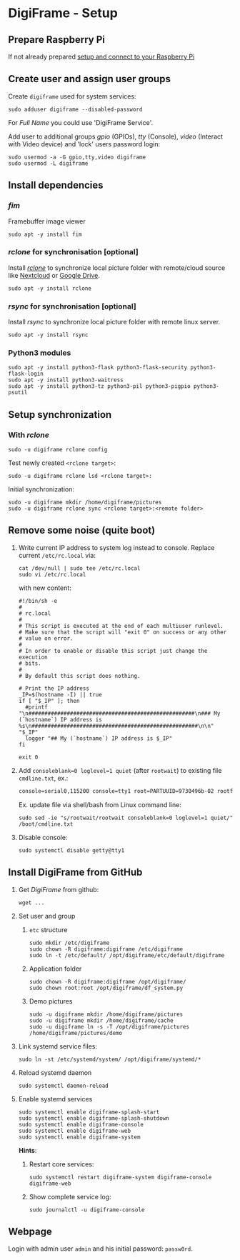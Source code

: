 # DigiFrame - Setup

## Prepare Raspberry Pi
If not already prepared [setup and connect to your Raspberry Pi](README-RPI.MD)

## Create user and assign user groups
Create `digiframe` used for system services:
```shell
sudo adduser digiframe --disabled-password
```
For *Full Name* you could use 'DigiFrame Service'. 

Add user to additional groups *gpio* (GPIOs), *tty* (Console), *video* (Interact with Video device) and 
'lock' users password login:

```shell
sudo usermod -a -G gpio,tty,video digiframe
sudo usermod -L digiframe
```

## Install dependencies

### *fim*

Framebuffer image viewer

```shell
sudo apt -y install fim
``` 

### *rclone* for synchronisation [optional]

Install [*rclone*](https://rclone.org/) to synchronize local picture folder with remote/cloud source 
like [Nextcloud](https://nextcloud.com/) or [Google Drive](https://drive.google.com/). 

```shell
sudo apt -y install rclone
```

### *rsync* for synchronisation [optional]

Install *rsync* to synchronize local picture folder with remote linux server.

```shell
sudo apt -y install rsync
```

### Python3 modules

```shell
sudo apt -y install python3-flask python3-flask-security python3-flask-login
sudo apt -y install python3-waitress
sudo apt -y install python3-tz python3-pil python3-pigpio python3-psutil
```

## Setup synchronization

### With *rclone*

```shell
sudo -u digiframe rclone config
```

Test newly created `<rclone target>`:

```shell
sudo -u digiframe rclone lsd <rclone target>:
```

Initial synchronization:

```shell
sudo -u digiframe mkdir /home/digiframe/pictures
sudo -u digiframe rclone sync <rclone target>:<remote folder>
```

## Remove some noise (quite boot)

1. Write current IP address to system log instead to console. Replace current `/etc/rc.local` via:
    ```shell
    cat /dev/null | sudo tee /etc/rc.local
    sudo vi /etc/rc.local
    ```
    
    with new content:
    
    ```shell
    #!/bin/sh -e
    #
    # rc.local
    #
    # This script is executed at the end of each multiuser runlevel.
    # Make sure that the script will "exit 0" on success or any other
    # value on error.
    #
    # In order to enable or disable this script just change the execution
    # bits.
    #
    # By default this script does nothing.
    
    # Print the IP address
    _IP=$(hostname -I) || true
    if [ "$_IP" ]; then
      #printf "\n####################################################\n### My (`hostname`) IP address is %s\n####################################################\n\n"  "$_IP"
      logger "## My (`hostname`) IP address is $_IP"
    fi
    
    exit 0
    ```

2. Add `consoleblank=0 loglevel=1 quiet` (after `rootwait`) to existing file `cmdline.txt`, ex.:
   
   ```txt
   console=serial0,115200 console=tty1 root=PARTUUID=9730496b-02 rootfstype=ext4 elevator=deadline fsck.repair=yes rootwait consoleblank=0 loglevel=1 quiet
   ```

   Ex. update file via shell/bash from Linux command line:

   ```shell
   sudo sed -ie "s/rootwait/rootwait consoleblank=0 loglevel=1 quiet/" /boot/cmdline.txt
   ```
   
3. Disable console:
   
    ```shell
    sudo systemctl disable getty@tty1
    ```
   
## Install DigiFrame from GitHub

1. Get *DigiFrame* from github:
    ```shell
    wget ...
    ```

2. Set user and group
   1. `etc` structure
      ```shell
      sudo mkdir /etc/digiframe
      sudo chown -R digiframe:digiframe /etc/digiframe
      sudo ln -t /etc/default/ /opt/digiframe/etc/default/digiframe
      ```
      
   2. Application folder
       ```shell
       sudo chown -R digiframe:digiframe /opt/digiframe/
       sudo chown root:root /opt/digiframe/df_system.py
       ```
   
   3. Demo pictures 
      ```shell
      sudo -u digiframe mkdir /home/digiframe/pictures
      sudo -u digiframe mkdir /home/digiframe/cache
      sudo -u digiframe ln -s -T /opt/digiframe/pictures /home/digiframe/pictures/demo
      ```
   
3. Link systemd service files:

    ```shell
    sudo ln -st /etc/systemd/system/ /opt/digiframe/systemd/*
    ```
   
4. Reload systemd daemon

    ```shell
    sudo systemctl daemon-reload
    ```
5. Enable systemd services

   ```shell
   sudo systemctl enable digiframe-splash-start
   sudo systemctl enable digiframe-splash-shutdown
   sudo systemctl enable digiframe-console
   sudo systemctl enable digiframe-web
   sudo systemctl enable digiframe-system
   ```
   
   **Hints**:
   
   1. Restart core services:
      
      ```shell
      sudo systemctl restart digiframe-system digiframe-console digiframe-web
      ```
      
   2. Show complete service log:
      
      ```shell
      sudo journalctl -u digiframe-console
      ```
      
## Webpage

Login with admin user `admin` and his initial password: `passw0rd`.